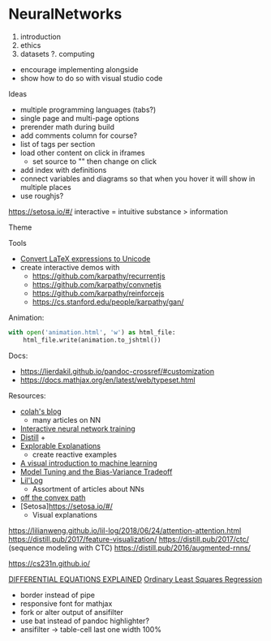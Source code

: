 # NeuralNetworks

1. introduction
2. ethics
3. datasets
?. computing

- encourage implementing alongside
- show how to do so with visual studio code

Ideas

- multiple programming languages (tabs?)
- single page and multi-page options
- prerender math during build
- add comments column for course?
- list of tags per section
- load other content on click in iframes
	+ set source to "" then change on click
- add index with definitions
- connect variables and diagrams so that when you hover it will show in multiple places
- use roughjs?


https://setosa.io/#/
interactive = intuitive
substance > information

Theme


Tools

- [Convert LaTeX expressions to Unicode](https://www.unicodeit.net/)
- create interactive demos with
	+ https://github.com/karpathy/recurrentjs
	+ https://github.com/karpathy/convnetjs
	+ https://github.com/karpathy/reinforcejs
	+ https://cs.stanford.edu/people/karpathy/gan/

Animation:

```python
with open('animation.html', 'w') as html_file:
    html_file.write(animation.to_jshtml())
```


Docs:

- https://lierdakil.github.io/pandoc-crossref/#customization
- https://docs.mathjax.org/en/latest/web/typeset.html

Resources:

- [colah's blog](https://colah.github.io/)
	+ many articles on NN
- [Interactive neural network training](https://playground.tensorflow.org/)
- [Distill](https://distill.pub/)
	+
- [Explorable Explanations](http://worrydream.com/ExplorableExplanations/)
	+ create reactive examples
- [A visual introduction to machine learning](http://www.r2d3.us/visual-intro-to-machine-learning-part-1/)
- [Model Tuning and the Bias-Variance Tradeoff](http://www.r2d3.us/visual-intro-to-machine-learning-part-2/)
- [Lil'Log](https://lilianweng.github.io/lil-log/)
	+ Assortment of articles about NNs
- [off the convex path](https://www.offconvex.org/)
- [Setosa]https://setosa.io/#/
	+ Visual explanations

https://lilianweng.github.io/lil-log/2018/06/24/attention-attention.html
https://distill.pub/2017/feature-visualization/
https://distill.pub/2017/ctc/ (sequence modeling with CTC)
https://distill.pub/2016/augmented-rnns/

https://cs231n.github.io/


[DIFFERENTIAL EQUATIONS EXPLAINED](https://lewis500.github.io/diffeq/)
[Ordinary Least Squares Regression](https://setosa.io/ev/ordinary-least-squares-regression/)



- border instead of pipe
- responsive font for mathjax
- fork or alter output of ansifilter
- use bat instead of pandoc highlighter?
- ansifilter -> table-cell last one width 100%
